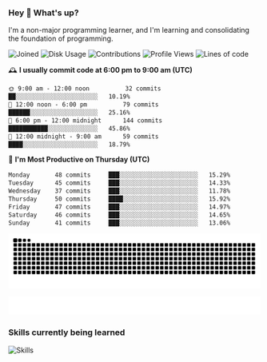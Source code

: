 ### Hey :wave: What's up?

I'm a non-major programming learner, and I'm learning and consolidating the foundation of programming.

<!--START_SECTION:waka-->
![Joined](http://img.shields.io/badge/Joined-8%20years%20ago-6D67E4?style=flat&labelColor=453C67)
![Disk Usage](http://img.shields.io/badge/Github%27s%20Storage-604.3%20MB-FD841F?style=flat&labelColor=E14D2A)
![Contributions](http://img.shields.io/badge/Contributions%20in%202024-142-7DCE13?style=flat&labelColor=2B7A0B)
![Profile Views](http://img.shields.io/badge/Profile%20Views-47-3AB4F2?style=flat&labelColor=0078AA)
![Lines of code](https://img.shields.io/badge/Lines%20of%20code-2%20Million%20Lines%20of%20code-FF8B8B?style=flat&labelColor=EB4747)

🕰️ **I usually commit code at 6:00 pm to 9:00 am (UTC)** 

```text
🌞 9:00 am - 12:00 noon          32 commits     ██░░░░░░░░░░░░░░░░░░░░░░░   10.19% 
🌆 12:00 noon - 6:00 pm          79 commits     ██████░░░░░░░░░░░░░░░░░░░   25.16% 
🌃 6:00 pm - 12:00 midnight      144 commits    ███████████░░░░░░░░░░░░░░   45.86% 
🌙 12:00 midnight - 9:00 am      59 commits     ████░░░░░░░░░░░░░░░░░░░░░   18.79%
```
📅 **I'm Most Productive on Thursday (UTC)** 

```text
Monday       48 commits     ███░░░░░░░░░░░░░░░░░░░░░░   15.29% 
Tuesday      45 commits     ███░░░░░░░░░░░░░░░░░░░░░░   14.33% 
Wednesday    37 commits     ███░░░░░░░░░░░░░░░░░░░░░░   11.78% 
Thursday     50 commits     ████░░░░░░░░░░░░░░░░░░░░░   15.92% 
Friday       47 commits     ███░░░░░░░░░░░░░░░░░░░░░░   14.97% 
Saturday     46 commits     ███░░░░░░░░░░░░░░░░░░░░░░   14.65% 
Sunday       41 commits     ███░░░░░░░░░░░░░░░░░░░░░░   13.06%
```

<!--END_SECTION:waka-->

![Snake animation](https://raw.githubusercontent.com/dirname/dirname/output/snake.svg)

![metrics](github-metrics.svg)

### Skills currently being learned

![Skills](https://skillicons.dev/icons?i=linux,rust,go,solidity,typescript,bash,git,postgres,mysql,redis,mongo,docker,kubernetes,grafana,prometheus)
